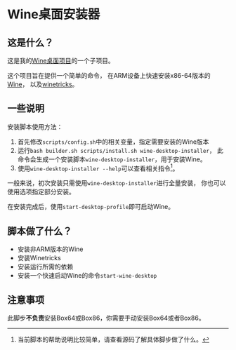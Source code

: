 # Wine桌面安装器

## 这是什么？

这是我的[Wine桌面项目](https://github.com/Huzerovo/wine-desktop)的一个子项目。

这个项目旨在提供一个简单的命令，
在ARM设备上快速安装x86-64版本的[Wine](https://www.winehq.org)，
以及[winetricks](https://github.com/Winetricks/winetricks)。

## 一些说明

安装脚本使用方法：

1. 首先修改`scripts/config.sh`中的相关变量，指定需要安装的Wine版本
2. 运行`bash builder.sh scripts/install.sh wine-desktop-installer`，
   此命令会生成一个安装脚本`wine-desktop-installer`，用于安装Wine。
3. 使用`wine-desktop-installer --help`可以查看相关指令[^installer-help]。

一般来说，初次安装只需使用`wine-desktop-installer`进行全量安装，
你也可以使用选项指定部分安装。

在安装完成后，使用`start-desktop-profile`即可启动Wine。

[^installer-help]: 当前脚本的帮助说明比较简单，请查看源码了解具体脚步做了什么。

## 脚本做了什么？

- 安装非ARM版本的Wine
- 安装Winetricks
- 安装运行所需的依赖
- 安装一个快速启动Wine的命令`start-wine-desktop`

## 注意事项

此脚步**不负责**安装Box64或Box86，你需要手动安装Box64或者Box86。
